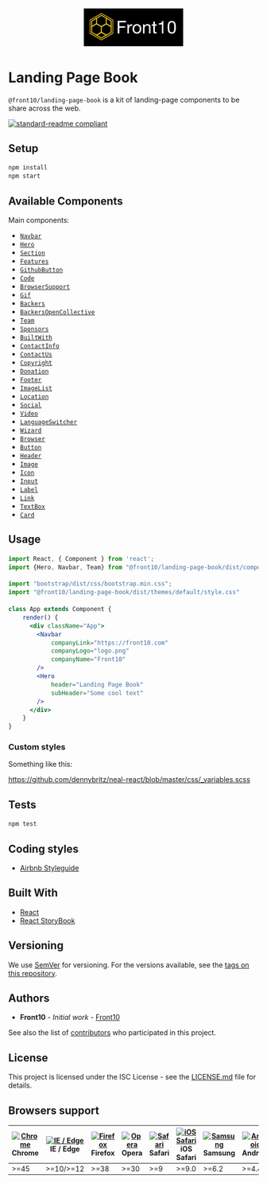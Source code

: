 <h1 style="text-align: center;">
    <a href="http://front10.com/">
        <img src="./assets/images/logo/logo-frton10.jpg" alt="Front10 Component Explorer" width="200">
    </a>
</h1>


# Landing Page Book

`@front10/landing-page-book` is a kit of landing-page components to be share across the web.

[![standard-readme compliant](https://img.shields.io/badge/standard--readme-OK-green.svg?style=flat-square)](https://github.com/RichardLitt/standard-readme)

## Setup

```sh
npm install
npm start
```

## Available Components
Main components:
- [`Navbar`](https://github.com/front10/landing-page-book/blob/master/src/components/Navbar/README.md)
- [`Hero`](https://github.com/front10/landing-page-book/blob/master/src/components/Hero/README.md)
- [`Section`](https://github.com/front10/landing-page-book/blob/master/src/components/Section/README.md)
- [`Features`](https://github.com/front10/landing-page-book/blob/master/src/components/Features/README.md)
- [`GithubButton`](https://github.com/front10/landing-page-book/blob/master/src/components/GithubButton/README.md)
- [`Code`](https://github.com/front10/landing-page-book/blob/master/src/components/Code/README.md)
- [`BrowserSupport`](https://github.com/front10/landing-page-book/blob/master/src/components/BrowserSupport/README.md)
- [`Gif`](https://github.com/front10/landing-page-book/blob/master/src/components/Gif/README.md)
- [`Backers`](https://github.com/front10/landing-page-book/blob/master/src/components/Backers/README.md)
- [`BackersOpenCollective`](https://github.com/front10/landing-page-book/blob/master/src/components/BackersOpenCollective/README.md)
- [`Team`](https://github.com/front10/landing-page-book/blob/master/src/components/Team/README.md)
- [`Sponsors`](https://github.com/front10/landing-page-book/blob/master/src/components/Sponsors/README.md)
- [`BuiltWith`](https://github.com/front10/landing-page-book/blob/master/src/components/BuiltWith/README.md)
- [`ContactInfo`](https://github.com/front10/landing-page-book/blob/master/src/components/ContactInfo/README.md)
- [`ContactUs`](https://github.com/front10/landing-page-book/blob/master/src/components/ContactUs/README.md)
- [`Copyright`](https://github.com/front10/landing-page-book/blob/master/src/components/Copyright/README.md)
- [`Donation`](https://github.com/front10/landing-page-book/blob/master/src/components/Donation/README.md)
- [`Footer`](https://github.com/front10/landing-page-book/blob/master/src/components/Footer/README.md)
- [`ImageList`](https://github.com/front10/landing-page-book/blob/master/src/components/ImageList/README.md)
- [`Location`](https://github.com/front10/landing-page-book/blob/master/src/components/Location/README.md)
- [`Social`](https://github.com/front10/landing-page-book/blob/master/src/components/Social/README.md)
- [`Video`](https://github.com/front10/landing-page-book/blob/master/src/components/Video/README.md)
- [`LanguageSwitcher`](https://github.com/front10/landing-page-book/blob/master/src/components/LanguageSwitcher/README.md)
- [`Wizard`](https://github.com/front10/landing-page-book/blob/master/src/components/Wizard/README.md)
- [`Browser`](https://github.com/front10/landing-page-book/blob/master/src/components/Browser/README.md)
- [`Button`](https://github.com/front10/landing-page-book/blob/master/src/components/Button/README.md)
- [`Header`](https://github.com/front10/landing-page-book/blob/master/src/components/Header/README.md)
- [`Image`](https://github.com/front10/landing-page-book/blob/master/src/components/Image/README.md)
- [`Icon`](https://github.com/front10/landing-page-book/blob/master/src/components/Icon/README.md)
- [`Input`](https://github.com/front10/landing-page-book/blob/master/src/components/Input/README.md)
- [`Label`](https://github.com/front10/landing-page-book/blob/master/src/components/Label/README.md)
- [`Link`](https://github.com/front10/landing-page-book/blob/master/src/components/Link/README.md)
- [`TextBox`](https://github.com/front10/landing-page-book/blob/master/src/components/TextBox/README.md)
- [`Card`](https://github.com/front10/landing-page-book/blob/master/src/components/Card/README.md)



## Usage

```jsx
import React, { Component } from 'react';
import {Hero, Navbar, Team} from "@front10/landing-page-book/dist/components";

import "bootstrap/dist/css/bootstrap.min.css";
import "@front10/landing-page-book/dist/themes/default/style.css"

class App extends Component {
    render() {
      <div className="App">
        <Navbar
            companyLink="https://front10.com"
            companyLogo="logo.png"
            companyName="Front10"
        />
        <Hero
            header="Landing Page Book"
            subHeader="Some cool text"
        />
      </div>
    }
}
```

### Custom styles

Something like this:

https://github.com/dennybritz/neal-react/blob/master/css/_variables.scss

## Tests

```bash
npm test
```

## Coding styles

- [Airbnb Styleguide](https://github.com/airbnb/javascript/tree/master/react)

## Built With

- [React](https://reactjs.org/)
- [React StoryBook](https://storybook.js.org)

## Versioning

We use [SemVer](http://semver.org/) for versioning. For the versions available, see the [tags on this repository](https://github.com/your/project/tags).

## Authors

- **Front10** - _Initial work_ - [Front10](http://front10.com/)

See also the list of [contributors](https://github.com/your/project/contributors) who participated in this project.

## License

This project is licensed under the ISC License - see the [LICENSE.md](LICENSE.md) file for details.

## Browsers support

| [<img src="https://cdnjs.cloudflare.com/ajax/libs/browser-logos/45.5.0/archive/chrome_12-48/chrome_12-48_48x48.png" alt="Chrome" width="24px" height="24px" />](https://gitlab.com/front10-devs/healthcare-book)</br>Chrome | [<img src="https://cdnjs.cloudflare.com/ajax/libs/browser-logos/45.5.0/edge/edge_48x48.png" alt="IE / Edge" width="24px" height="24px" />](https://gitlab.com/front10-devs/healthcare-book)</br>IE / Edge | [<img src="https://cdnjs.cloudflare.com/ajax/libs/browser-logos/45.5.0/firefox/firefox_48x48.png" alt="Firefox" width="24px" height="24px" />](https://gitlab.com/front10-devs/healthcare-book)</br>Firefox | [<img src="https://cdnjs.cloudflare.com/ajax/libs/browser-logos/45.5.0/opera/opera_48x48.png" alt="Opera" width="24px" height="24px" />](https://gitlab.com/front10-devs/healthcare-book)</br>Opera | [<img src="https://cdnjs.cloudflare.com/ajax/libs/browser-logos/45.5.0/safari/safari_48x48.png" alt="Safari" width="24px" height="24px" />](https://gitlab.com/front10-devs/healthcare-book)</br>Safari | [<img src="https://cdnjs.cloudflare.com/ajax/libs/browser-logos/45.5.0/safari-ios/safari-ios_48x48.png" alt="iOS Safari" width="24px" height="24px" />](https://gitlab.com/front10-devs/healthcare-book)</br>iOS Safari | [<img src="https://cdnjs.cloudflare.com/ajax/libs/browser-logos/45.5.0/samsung-internet/samsung-internet_48x48.png" alt="Samsung" width="24px" height="24px" />](https://gitlab.com/front10-devs/healthcare-book)</br>Samsung | [<img src="https://cdnjs.cloudflare.com/ajax/libs/browser-logos/45.5.0/archive/android/android_48x48.png" alt="Android" width="24px" height="24px" />](https://gitlab.com/front10-devs/healthcare-book)</br>Android |
| --------------------------------------------------------------------------------------------------------------------------------------------------------------------------------------------------------------------------- | --------------------------------------------------------------------------------------------------------------------------------------------------------------------------------------------------------- | ----------------------------------------------------------------------------------------------------------------------------------------------------------------------------------------------------------- | --------------------------------------------------------------------------------------------------------------------------------------------------------------------------------------------------- | ------------------------------------------------------------------------------------------------------------------------------------------------------------------------------------------------------- | ----------------------------------------------------------------------------------------------------------------------------------------------------------------------------------------------------------------------- | ----------------------------------------------------------------------------------------------------------------------------------------------------------------------------------------------------------------------------- | ------------------------------------------------------------------------------------------------------------------------------------------------------------------------------------------------------------------- |
| >=45                                                                                                                                                                                                                        | >=10/>=12                                                                                                                                                                                                 | >=38                                                                                                                                                                                                        | >=30                                                                                                                                                                                                | >=9                                                                                                                                                                                                     | >=9.0                                                                                                                                                                                                                   | >=6.2                                                                                                                                                                                                                         | >=4.4                                                                                                                                                                                                               |

